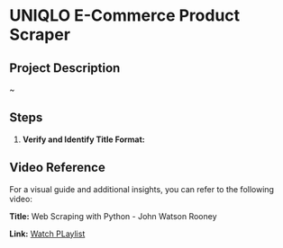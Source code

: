 # UNIQLO E-Commerce Product Scraper

## Project Description
~

## Steps
1. **Verify and Identify Title Format:** 


## Video Reference
For a visual guide and additional insights, you can refer to the following video:

**Title:** Web Scraping with Python - John Watson Rooney

**Link:** [Watch PLaylist](https://www.youtube.com/watch?v=r7pMqU2kYqc&list=PLRzwgpycm-FiTz9bGQoITAzFEOJkbF6Qp&index=5)
